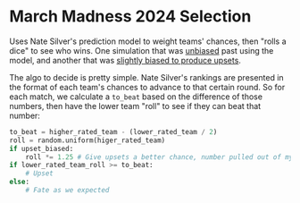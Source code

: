 # March Madness 2024 Selection

Uses Nate Silver's prediction model to weight teams' chances, then "rolls a dice" to see who wins. One simulation that was [unbiased](./unbiased.txt) past using the model, and another that was [slightly biased to produce upsets](./upset_biased.txt).

The algo to decide is pretty simple. Nate Silver's rankings are presented in the format of each team's chances to advance to that certain round. So for each match, we calculate a `to_beat` based on the difference of those numbers, then have the lower team "roll" to see if they can beat that number:

```python
to_beat = higher_rated_team - (lower_rated_team / 2)
roll = random.uniform(higer_rated_team)
if upset_biased:
    roll *= 1.25 # Give upsets a better chance, number pulled out of my ass
if lower_rated_team_roll >= to_beat:
    # Upset
else:
    # Fate as we expected
```
